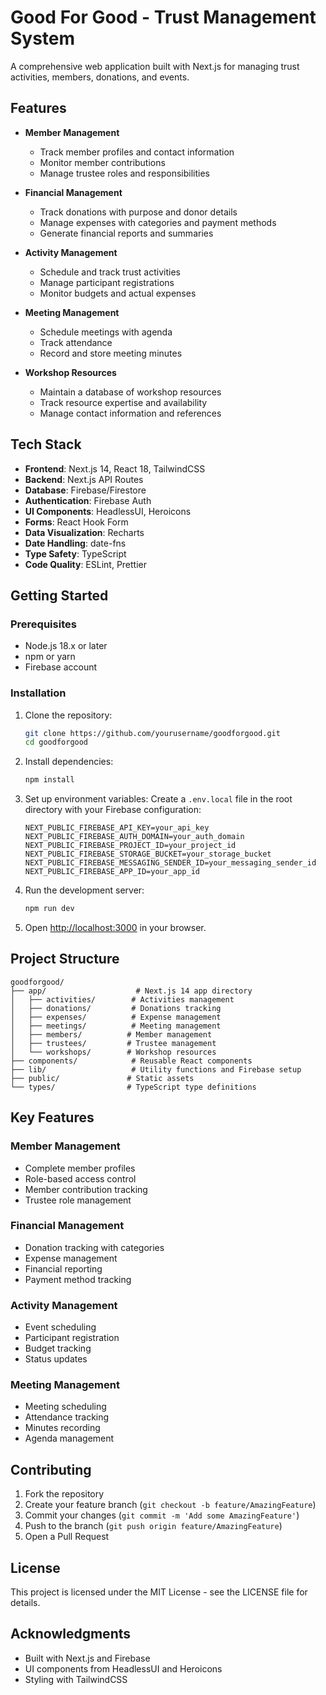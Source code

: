 # Good For Good - Trust Management System

A comprehensive web application built with Next.js for managing trust activities, members, donations, and events.

## Features

- **Member Management**
  - Track member profiles and contact information
  - Monitor member contributions
  - Manage trustee roles and responsibilities

- **Financial Management**
  - Track donations with purpose and donor details
  - Manage expenses with categories and payment methods
  - Generate financial reports and summaries

- **Activity Management**
  - Schedule and track trust activities
  - Manage participant registrations
  - Monitor budgets and actual expenses

- **Meeting Management**
  - Schedule meetings with agenda
  - Track attendance
  - Record and store meeting minutes

- **Workshop Resources**
  - Maintain a database of workshop resources
  - Track resource expertise and availability
  - Manage contact information and references

## Tech Stack

- **Frontend**: Next.js 14, React 18, TailwindCSS
- **Backend**: Next.js API Routes
- **Database**: Firebase/Firestore
- **Authentication**: Firebase Auth
- **UI Components**: HeadlessUI, Heroicons
- **Forms**: React Hook Form
- **Data Visualization**: Recharts
- **Date Handling**: date-fns
- **Type Safety**: TypeScript
- **Code Quality**: ESLint, Prettier

## Getting Started

### Prerequisites

- Node.js 18.x or later
- npm or yarn
- Firebase account

### Installation

1. Clone the repository:
   ```bash
   git clone https://github.com/yourusername/goodforgood.git
   cd goodforgood
   ```

2. Install dependencies:
   ```bash
   npm install
   ```

3. Set up environment variables:
   Create a `.env.local` file in the root directory with your Firebase configuration:
   ```
   NEXT_PUBLIC_FIREBASE_API_KEY=your_api_key
   NEXT_PUBLIC_FIREBASE_AUTH_DOMAIN=your_auth_domain
   NEXT_PUBLIC_FIREBASE_PROJECT_ID=your_project_id
   NEXT_PUBLIC_FIREBASE_STORAGE_BUCKET=your_storage_bucket
   NEXT_PUBLIC_FIREBASE_MESSAGING_SENDER_ID=your_messaging_sender_id
   NEXT_PUBLIC_FIREBASE_APP_ID=your_app_id
   ```

4. Run the development server:
   ```bash
   npm run dev
   ```

5. Open [http://localhost:3000](http://localhost:3000) in your browser.

## Project Structure

```
goodforgood/
├── app/                    # Next.js 14 app directory
│   ├── activities/        # Activities management
│   ├── donations/         # Donations tracking
│   ├── expenses/          # Expense management
│   ├── meetings/          # Meeting management
│   ├── members/          # Member management
│   ├── trustees/         # Trustee management
│   └── workshops/        # Workshop resources
├── components/            # Reusable React components
├── lib/                   # Utility functions and Firebase setup
├── public/               # Static assets
└── types/                # TypeScript type definitions
```

## Key Features

### Member Management
- Complete member profiles
- Role-based access control
- Member contribution tracking
- Trustee role management

### Financial Management
- Donation tracking with categories
- Expense management
- Financial reporting
- Payment method tracking

### Activity Management
- Event scheduling
- Participant registration
- Budget tracking
- Status updates

### Meeting Management
- Meeting scheduling
- Attendance tracking
- Minutes recording
- Agenda management

## Contributing

1. Fork the repository
2. Create your feature branch (`git checkout -b feature/AmazingFeature`)
3. Commit your changes (`git commit -m 'Add some AmazingFeature'`)
4. Push to the branch (`git push origin feature/AmazingFeature`)
5. Open a Pull Request

## License

This project is licensed under the MIT License - see the LICENSE file for details.

## Acknowledgments

- Built with Next.js and Firebase
- UI components from HeadlessUI and Heroicons
- Styling with TailwindCSS 